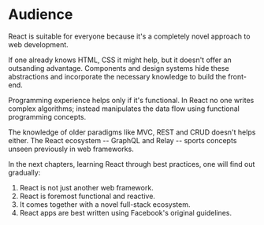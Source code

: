 # Audience

React is suitable for everyone because it's a completely novel approach to web development.

If one already knows HTML, CSS it might help, but it doesn't offer an outsanding advantage. Components and design systems hide these abstractions and incorporate the necessary knowledge to build the front-end. 

Programming experience helps only if it's functional. In React no one writes complex algorithms; instead manipulates the data flow using functional programming concepts.

The knowledge of older paradigms like MVC, REST and CRUD doesn't helps either. The React ecosystem -- GraphQL and Relay -- sports concepts unseen previously in web frameworks.

In the next chapters, learning React through best practices, one will find out gradually: 

1. React is not just another web framework.
2. React is foremost functional and reactive.
3. It comes together with a novel full-stack ecosystem.
4. React apps are best written using Facebook's original guidelines.
